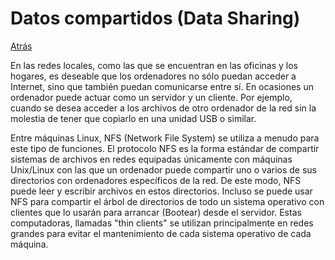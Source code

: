 # Datos compartidos (Data Sharing)
<a href=../README.md>Atrás</a>

En las redes locales, como las que se encuentran en las oficinas y los hogares, es deseable que los ordenadores no sólo puedan acceder a Internet, sino que también puedan comunicarse entre sí. En ocasiones un ordenador puede actuar como un servidor y un cliente. Por ejemplo, cuando se desea acceder a los archivos de otro ordenador de la red sin la molestia de tener que copiarlo en una unidad USB o similar.

Entre máquinas Linux, NFS (Network File System) se utiliza a menudo para este tipo de funciones. El protocolo NFS es la forma estándar de compartir sistemas de archivos en redes equipadas únicamente con máquinas Unix/Linux con las que un ordenador puede compartir uno o varios de sus directorios con ordenadores específicos de la red. De este modo, NFS puede leer y escribir archivos en estos directorios. Incluso se puede usar NFS para compartir el árbol de directorios de todo un sistema operativo con clientes que lo usarán para arrancar (Bootear) desde el servidor. Estas computadoras, llamadas "thin clients" se utilizan principalmente en redes grandes para evitar el mantenimiento de cada sistema operativo de cada máquina.